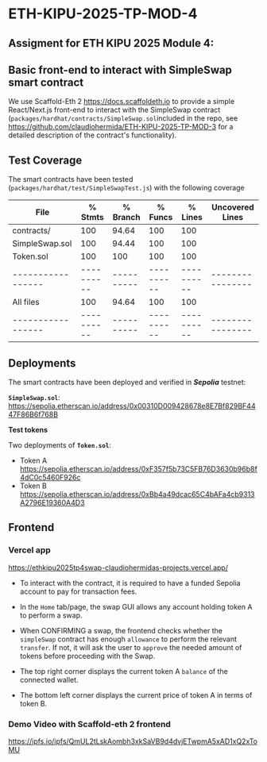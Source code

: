 # ETH-KIPU-2025-TP-MOD-4
## Assigment for ETH KIPU 2025 Module 4:
## Basic front-end to interact with SimpleSwap smart contract

We use Scaffold-Eth 2 <a href=”https://docs.scaffoldeth.io/”>https://docs.scaffoldeth.io</a> to provide a simple React/Next.js front-end to interact with the SimpleSwap contract (`packages/hardhat/contracts/SimpleSwap.sol`included in the repo, see 
<a href="https://github.com/claudiohermida/ETH-KIPU-2025-TP-MOD-3"> https://github.com/claudiohermida/ETH-KIPU-2025-TP-MOD-3 </a> for a detailed description of the contract's functionality).

## Test Coverage

The smart contracts have been tested (`packages/hardhat/test/SimpleSwapTest.js`) with the following coverage


File             |  % Stmts | % Branch |  % Funcs |  % Lines |Uncovered Lines |
-----------------|----------|----------|----------|----------|----------------|
 contracts/      |      100 |    94.64 |      100 |      100 |                |
  SimpleSwap.sol |      100 |    94.44 |      100 |      100 |                |
  Token.sol      |      100 |      100 |      100 |      100 |                |
-----------------|----------|----------|----------|----------|----------------|
All files        |      100 |    94.64 |      100 |      100 |                |
-----------------|----------|----------|----------|----------|----------------|

## Deployments

The smart contracts have been deployed and verified in ***Sepolia*** testnet:

  **`SimpleSwap.sol`**:
  <a href="https://sepolia.etherscan.io/address/0x00310D009428678e8E7Bf829BF4447F86B6f768B">https://sepolia.etherscan.io/address/0x00310D009428678e8E7Bf829BF4447F86B6f768B</a>

__Test tokens__

Two deployments of **`Token.sol`**:
- Token A
  <a href="https://sepolia.etherscan.io/address/0xF357f5b73C5FB76D3630b96b8f4dC0c5460F926c">https://sepolia.etherscan.io/address/0xF357f5b73C5FB76D3630b96b8f4dC0c5460F926c</a>
- Token B
  <a href="https://sepolia.etherscan.io/address/0xBb4a49dcac65C4bAFa4cb9313A2796E19360A4D3">https://sepolia.etherscan.io/address/0xBb4a49dcac65C4bAFa4cb9313A2796E19360A4D3</a>

## Frontend

### Vercel app
<a href="https://ethkipu2025tp4swap-claudiohermidas-projects.vercel.app/">https://ethkipu2025tp4swap-claudiohermidas-projects.vercel.app/</a>






- To interact with the contract, it is required to have a funded Sepolia account to pay for transaction fees.
  
- In the `Home` tab/page, the swap GUI allows any account holding token A to perform a swap. 
  
- When CONFIRMING a swap, the frontend checks whether the `simpleSwap` contract has enough `allowance` to perform the relevant `transfer`. If not, it will ask the user to `approve` the needed amount of tokens before proceeding with the Swap. 
  
- The top right corner displays the current token A `balance` of the connected wallet. 
  
- The bottom left corner displays the current price of token A in terms of token B. 



### Demo Video with Scaffold-eth 2 frontend

<a href="https://ipfs.io/ipfs/QmUL2tLskAombh3xkSaVB9d4dvjETwpmA5xAD1xQ2xToMU">https://ipfs.io/ipfs/QmUL2tLskAombh3xkSaVB9d4dvjETwpmA5xAD1xQ2xToMU</a>
